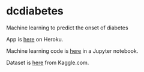 # dcdiabetes
Machine learning to predict the onset of diabetes

App is [here](https://dcdiabetes.herokuapp.com/) on Heroku.

Machine learning code is [here](https://github.com/cairosubway1/dcdiabetes_notebook) in a Jupyter notebook.

Dataset is [here](https://www.kaggle.com/uciml/pima-indians-diabetes-database) from Kaggle.com.
